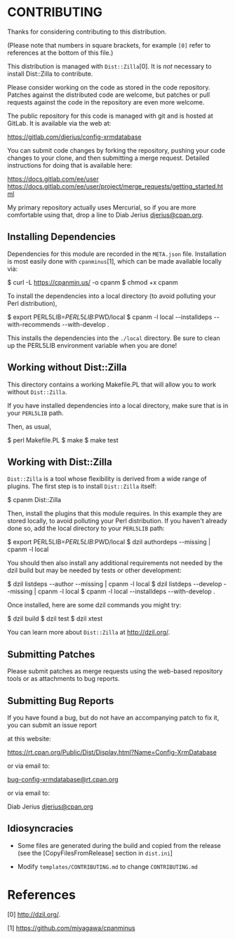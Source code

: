 CONTRIBUTING
============
 
Thanks for considering contributing to this distribution.

(Please note that numbers in square brackets, for example `[0]` refer to references
at the bottom of this file.)

This distribution is managed with `Dist::Zilla`[0]. It is *not*
necessary to install Dist::Zilla to contribute.

Please consider working on the code as stored in the code
repository.  Patches against the distributed code are welcome, but
patches or pull requests against the code in the repository are even
more welcome.

The public repository for this code is managed with git and is hosted at GitLab.
It is available via the web at:

  https://gitlab.com/djerius/config-xrmdatabase

You can submit code changes by forking the repository, pushing your code
changes to your clone, and then submitting a merge request. Detailed
instructions for doing that is available here:

  https://docs.gitlab.com/ee/user
  https://docs.gitlab.com/ee/user/project/merge_requests/getting_started.html


My primary repository actually uses Mercurial, so if you are more
comfortable using that, drop a line to Diab Jerius <djerius@cpan.org>.


Installing Dependencies
-----------------------

Dependencies for this module are recorded in the `META.json` file.
Installation is most easily done with `cpanminus`[1], which can be
made available locally via:

  $ curl -L https://cpanmin.us/ -o cpanm
  $ chmod +x cpanm

To install the dependencies into a local directory (to avoid polluting
your Perl distribution),

  $ export PERL5LIB=${PERL5LIB}:$PWD/local
  $ cpanm -l local --installdeps --with-recommends --with-develop .

This installs the dependencies into the `./local` directory.  Be sure
to clean up the PERL5LIB environment variable when you are done!


Working without Dist::Zilla
---------------------------

This directory contains a working Makefile.PL that will allow you to
work without `Dist::Zilla`.

If you have installed dependencies into a local directory, make sure that
is in your `PERL5LIB` path.

Then, as usual,

  $ perl Makefile.PL
  $ make
  $ make test

Working with Dist::Zilla
------------------------
 
`Dist::Zilla` is a tool whose flexibility is derived from a wide range
of plugins.  The first step is to install `Dist::Zilla` itself:

  $ cpanm Dist::Zilla

Then, install the plugins that this module requires.  In this example
they are stored locally, to avoid polluting your Perl distribution.
If you haven't already done so, add the local directory to your
`PERL5LIB` path:

  $ export PERL5LIB=${PERL5LIB}:$PWD/local
  $ dzil authordeps --missing | cpanm -l local

You should then also install any additional requirements not needed by the
dzil build but may be needed by tests or other development:
 
  $ dzil listdeps --author --missing | cpanm -l local
  $ dzil listdeps --develop --missing | cpanm -l local
  $ cpanm -l local --installdeps --with-develop .
 
Once installed, here are some dzil commands you might try:
 
  $ dzil build
  $ dzil test
  $ dzil xtest
 
You can learn more about `Dist::Zilla` at http://dzil.org/.
 
Submitting Patches
------------------

Please submit patches as merge requests using the web-based repository tools or
as attachments to bug reports.

Submitting Bug Reports
----------------------

If you have found a bug, but do not have an accompanying patch to fix it, you
can submit an issue report 

at this website:

  https://rt.cpan.org/Public/Dist/Display.html?Name=Config-XrmDatabase

or via email to:

  bug-config-xrmdatabase@rt.cpan.org

or via email to:

 Diab Jerius <djerius@cpan.org>


Idiosyncracies
--------------

  * Some files are generated during the build and copied from the
    release (see the [CopyFilesFromRelease] section in `dist.ini`]

  * Modify `templates/CONTRIBUTING.md` to change `CONTRIBUTING.md`


References
==========

[0] http://dzil.org/.

[1] https://github.com/miyagawa/cpanminus
 
